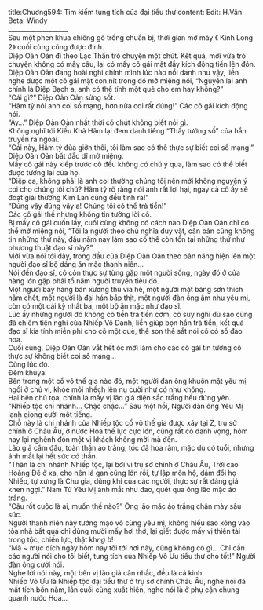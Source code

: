 title:Chương594: Tìm kiếm tung tích của đại tiểu thư
content:
Edit: H.Vân Beta: Windy<br>___________________<br>Sau một phen khua chiêng gõ trống chuẩn bị, thời gian mở máy 《 Kinh Long 2》 cuối cùng cũng được định.<br>Diệp Oản Oản đi theo Lạc Thần trò chuyện một chút. Kết quả, mới vừa trò chuyện không có mấy câu, lại có mấy cô gái mặt đầy kích động tiến lên đón.<br>Diệp Oản Oản đang hoài nghi chính mình lúc nào nổi danh như vậy, liền nghe được một cô gái mặt con nít trong đó mở miệng nói, “Nguyên lai anh chính là Diệp Bạch a, anh có thể tính một quẻ cho em hay không?”<br>“Cái gì?” Diệp Oản Oản sửng sốt.<br>“Hâm tỷ nói anh coi số mạng, hơn nữa coi rất đúng!” Các cô gái kích động nói.<br>“Ây…” Diệp Oản Oản nhất thời có chút không biết nói gì.<br>Không nghĩ tới Kiều Khả Hâm lại đem danh tiếng “Thầy tướng số” của hắn truyền ra ngoài.<br>“Cái này, Hâm tỷ đùa giỡn thôi, tôi làm sao có thể thực sự biết coi số mạng.” Diệp Oản Oản bất đắc dĩ mở miệng.<br>Mấy cô gái này kiếp trước cô đều không có chú ý qua, làm sao có thể biết được tương lai của họ.<br>“Diệp ca, không phải là anh coi thường chúng tôi nên mới không nguyện ý coi cho chúng tôi chứ? Hâm tỷ rõ ràng nói anh rất lợi hại, ngay cả cô ấy sẽ đoạt giải thưởng Kim Lan cũng đều tính ra!”<br>“Đúng vậy đúng vậy a! Chúng tôi có thể trả tiền!”<br>Các cô gái thế nhưng không tin tưởng lời cô.<br>Bị mấy cô gái cuốn lấy, cuối cùng không có cách nào Diệp Oản Oản chỉ có thể mở miệng nói, “Tôi là người theo chủ nghĩa duy vật, căn bản cũng không tin những thứ này, đầu năm nay làm sao có thể còn tồn tại những thứ như phương thuật đạo sĩ này?”<br>Mới vừa nói tới đây, trong đầu của Diệp Oản Oản theo bản năng hiện lên một người đạo sĩ bộ dáng ăn mặc thanh niên…<br>Nói đến đạo sĩ, cô còn thực sự từng gặp một người sống, ngày đó ở cửa hàng lớn gặp phải tổ năm người truyền tiêu đó.<br>Một người bày hàng bán xương thú vỉa hè, một người mặt băng sơn thích nằm chết, một người là đại hán bắp thịt, một người đàn ông âm nhu yêu mị, còn có một cái kỳ nhất ba, một bộ ăn mặc như đạo sĩ.<br>Lúc ấy những người đó không có tiền trả tiền cơm, cô suy nghĩ dù sao cũng đã chiếm tiện nghi của Nhiếp Vô Danh, liền giúp bọn hắn trả tiền, kết quả đạo sĩ kia tính miễn phí cho cô một quẻ, thề son thề sắt nói cô có số đào hoa.<br>Cuối cùng, Diệp Oản Oản vắt hết óc mới làm cho các cô gái tin tưởng cô thực sự không biết coi số mạng…<br>Cùng lúc đó.<br>Đêm khuya.<br>Bên trong một cổ võ thế gia nào đó, một người đàn ông khuôn mặt yêu mị ngồi ở chủ vị, khóe môi nhếch lên nụ cười như có như không.<br>Hai bên chủ tọa, chính là mấy vị lão giả diện sắc trắng hếu đứng yên.<br>“Nhiếp tộc chi nhánh… Chậc chậc…” Sau một hồi, Người đàn ông Yêu Mị lạnh giọng cười một tiếng.<br>Chỗ này là chi nhánh của Nhiếp tộc cổ võ thế gia được xây tại Z, trụ sở chính ở Châu Âu, ở nước Hoa thế lực cực lớn, cũng rất có danh vọng, hôm nay lại nghênh đón một vị khách không mời mà đến.<br>Lão giả cầm đầu, toàn thân áo trắng, tóc đã hoa râm, mặc dù có tuổi, nhưng ánh mắt lại hết sức có thần.<br>“Thân là chi nhánh Nhiếp tộc, lại bởi vì trụ sở chính ở Châu Âu, Trời cao Hoàng Đế ở xa, cho nên lá gan cũng lớn rồi, tự lập môn hộ, dám đổi họ Nhiếp, tự xưng là Chu gia, dũng khí của các người, thực sự rất đáng giá khen ngợi.” Nam Tử Yêu Mị ánh mắt như đao, quét qua ông lão mặc áo trắng.<br>“Cậu rốt cuộc là ai, muốn thế nào?” Ông lão mặc áo trắng chân mày sâu súc.<br>Người thanh niên này tướng mạo vô cùng yêu mị, không hiểu sao xông vào tòa nhà bất quá chỉ dùng mười mấy hơi thở, lại giết được mấy vị thiên tài trong tộc, chiến lực, thật kh*ng b*!<br>“Mà ~ mục đích ngày hôm nay tôi tới nơi này, cũng không có gì… Chỉ cần các người nói cho tôi biết, tung tích của Nhiếp Vô Ưu tiểu thư cho tốt!” Người đàn ông cười nói.<br>Nghe lời nói này, một bên vị lão giả cân nhắc, đều là cả kinh.<br>Nhiếp Vô Ưu là Nhiếp tộc đại tiểu thư ở trụ sở chính Châu Âu, nghe nói đã mất tích bốn năm, lần cuối cùng xuất hiện, nghe nói là ở phụ cận chung quanh nước Hoa…
